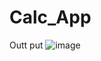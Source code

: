 # Calc_App
Outt put 
![image](https://user-images.githubusercontent.com/102473942/160621830-5dbb7365-39b4-470a-9e37-0a32c70926b2.png)
